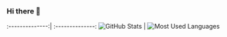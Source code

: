 ### Hi there 👋

<!--
**PepiZlatev/PepiZlatev** is a ✨ _special_ ✨ repository because its `README.md` (this file) appears on your GitHub profile.

Here are some ideas to get you started:

- 🔭 I’m currently working on ...
- 🌱 I’m currently learning ...
- 👯 I’m looking to collaborate on ...
- 🤔 I’m looking for help with ...
- 💬 Ask me about ...
- 📫 How to reach me: ...
- 😄 Pronouns: ...
- ⚡ Fun fact: ...
-->
:--------------:| :--------------:
![GitHub Stats](https://github-readme-stats.vercel.app/api?username=PepiZlatev&theme=radical) | ![Most Used Languages](https://github-readme-stats.vercel.app/api/top-langs/?username=SUYASHPATIL400&show_icons=true&theme=radical)
